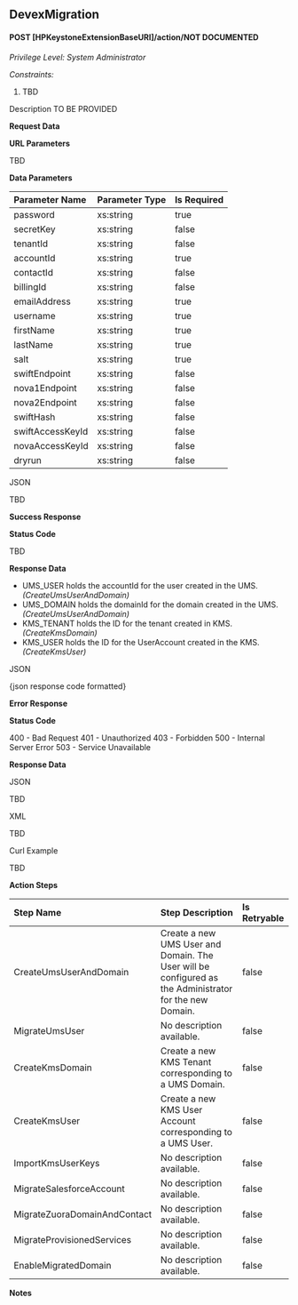 ## DevexMigration
#### POST [HPKeystoneExtensionBaseURI]/action/NOT DOCUMENTED
*Privilege Level: System Administrator*  
 
*Constraints:*  

1. TBD

Description TO BE PROVIDED

**Request Data**  

**URL Parameters**

TBD

**Data Parameters**

|Parameter Name|Parameter Type|Is Required|
|:-|:-|:-|
|password|xs:string|true|
|secretKey|xs:string|false|
|tenantId|xs:string|false|
|accountId|xs:string|true|
|contactId|xs:string|false|
|billingId|xs:string|false|
|emailAddress|xs:string|true|
|username|xs:string|true|
|firstName|xs:string|true|
|lastName|xs:string|true|
|salt|xs:string|true|
|swiftEndpoint|xs:string|false|
|nova1Endpoint|xs:string|false|
|nova2Endpoint|xs:string|false|
|swiftHash|xs:string|false|
|swiftAccessKeyId|xs:string|false|
|novaAccessKeyId|xs:string|false|
|dryrun|xs:string|false|

JSON

TBD

**Success Response**

**Status Code**

TBD

**Response Data**

-  UMS_USER holds the accountId for the user created in the UMS. _(CreateUmsUserAndDomain)_
-  UMS_DOMAIN holds the domainId for the domain created in the UMS. _(CreateUmsUserAndDomain)_
-  KMS_TENANT holds the ID for the tenant created in KMS. _(CreateKmsDomain)_
-  KMS_USER holds the ID for the UserAccount created in the KMS. _(CreateKmsUser)_

JSON

{json response code formatted}

**Error Response**

**Status Code**

400 - Bad Request
401 - Unauthorized
403 - Forbidden
500 - Internal Server Error
503 - Service Unavailable

**Response Data**

JSON

TBD  

XML

TBD  

Curl Example

TBD 

**Action Steps**

|Step Name|Step Description|Is Retryable|
|:-|:-|:-|
|CreateUmsUserAndDomain|Create a new UMS User and Domain. The User will be configured as the Administrator for the new Domain.|false|
|MigrateUmsUser|No description available.|false|
|CreateKmsDomain|Create a new KMS Tenant corresponding to a UMS Domain.|false|
|CreateKmsUser|Create a new KMS User Account corresponding to a UMS User.|false|
|ImportKmsUserKeys|No description available.|false|
|MigrateSalesforceAccount|No description available.|false|
|MigrateZuoraDomainAndContact|No description available.|false|
|MigrateProvisionedServices|No description available.|false|
|EnableMigratedDomain|No description available.|false|

**Notes**
